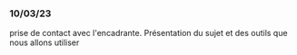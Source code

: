 ### 10/03/23
prise de contact avec l'encadrante. Présentation du sujet et des outils que nous allons utiliser